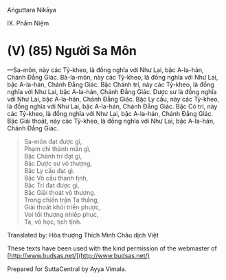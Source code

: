 Aṅguttara Nikāya

IX. Phẩm Niệm

# (V) (85) Người Sa Môn

—Sa-môn, này các Tỷ-kheo, là đồng nghĩa với Như Lai, bậc A-la-hán, Chánh Ðẳng Giác. Bà-la-môn, này các Tỷ-kheo, là đồng nghĩa với Như Lai, bậc A-la-hán, Chánh Ðẳng Giác. Bậc Chánh trí, này các Tỷ-kheo, là đồng nghĩa với Như Lai, bậc A-la-hán, Chánh Ðẳng Giác. Dược sư là đồng nghĩa với Như Lai, bậc A-la-hán, Chánh Ðẳng Giác. Bậc Ly cấu, này các Tỷ-kheo, là đồng nghĩa với Như Lai, bậc A-la-hán, Chánh Ðẳng Giác. Bậc Có trí, này các Tỷ-kheo, là đồng nghĩa với Như Lai, bậc A-la-hán, Chánh Ðẳng Giác. Bậc Giải thoát, này các Tỷ-kheo, là đồng nghĩa với Như Lai, bậc A-la-hán, Chánh Ðẳng Giác.

> Sa-môn đạt được gì,  
> Phạm chí thành mãn gì,  
> Bậc Chánh trí đạt gì,  
> Bậc Dược sư vô thượng,  
> Bậc Ly cấu đạt gì.  
> Bậc Vô cấu thanh tịnh,  
> Bậc Trí đạt được gì,  
> Bậc Giải thoát vô thượng.  
> Trong chiến trận Ta thắng,  
> Giải thoát khỏi triền phược,  
> Voi tối thượng nhiếp phục,  
> Ta, vô học, tịch tịnh.

Translated by: Hòa thượng Thích Minh Châu dịch Việt

These texts have been used with the kind permission of the webmaster of [http://www.budsas.net/](http://www.budsas.net/)

Prepared for SuttaCentral by Ayya Vimala.